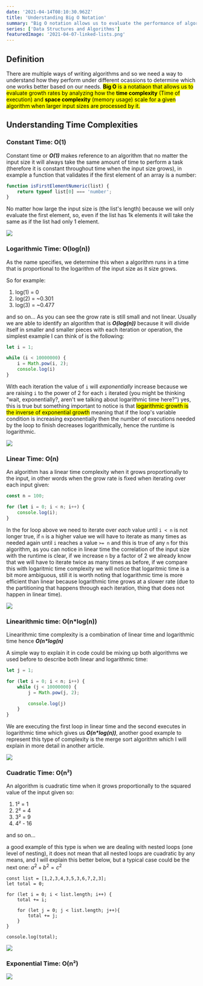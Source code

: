 ```yaml
---
date: '2021-04-14T08:10:30.962Z'
title: 'Understanding Big O Notation'
summary: "Big O notation allows us to evaluate the performance of algorithms so that we can determine their efficiency and make decisions based on this determinations, let's try to understand how this notation works and how we can apply it in our lives as software developers."
series: ['Data Structures and Algorithms']
featuredImage: '2021-04-07-linked-lists.png'
---
```


## Definition

There are multiple ways of writing algorithms and so we need a way to understand how they perform under different ocassions to determine which one works better based on our needs. <mark>**Big O** is a notatiaon that allows us to evaluate growth rates by analyzing how the **time complexity** (Time of execution) and **space complexity** (memory usage) scale for a given algorithm when larger input sizes are processed by it.

## Understanding Time Complexities

### Constant Time: O(1)

Constant time or _**O(1)**_ makes reference to an algorithm that no matter the input size it will always take the same amount of time to perform a task (therefore it is constant throughout time when the input size grows), in example a function that validates if the first element of an array is a number:

```javascript
function isFirstElementNumeric(list) {
    return typeof list[0] === 'number';
}
```

No matter how large the input size is (the list's length) because we will only evaluate the first element, so, even if the list has 1k elements it will take the same as if the list had only 1 element.

![](/images/o(1).svg#image-type=no-border;width=auto)

### Logarithmic Time: O(log(n))

As the name specifies, we determine this when a algorithm runs in a time that is proportional to the logarithm of the input size as it size grows.

So for example:

1. log(1) = 0
2. log(2) = ~0.301
3. log(3) = ~0.477

and so on... As you can see the grow rate is still small and not linear. Usually we are able to identify an algorithm that is _**O(log(n))**_ because it will divide itself in smaller and smaller pieces with each iteration or operation, the simplest example I can think of is the following:

```javascript
let i = 1;

while (i < 10000000) {
    i = Math.pow(i, 2);
    console.log(i)
}
```

With each iteration the value of `i` will _exponentially_ increase because we are raising `i` to the power of 2 for each `i` iterated (you might be thinking "wait, exponentially?, aren't we talking about logarithmic time here?") yes, this is true but something important to notice is that <mark>logarithmic growth is the inverse of exponential growth</mark> meaning that if the loop's variable condition is increasing exponentially then the number of executions needed by the loop to finish decreases logarithmically, hence the runtime is logarithmic.

![](/images/o(log(n)).svg#image-type=no-border;width=auto)

### Linear Time: O(n)

An algorithm has a linear time complexity when it grows proportionally to the input, in other words when the grow rate is fixed when iterating over each input given:

```javascript
const n = 100;

for (let i = 0; i < n; i++) {
    console.log(i);
}
```

In the for loop above we need to iterate over _each_ value until `i < n` is not longer true, if `n` is a higher value we will have to iterate as many times as needed again until `i` reaches a value `>= n` and this is true of any `n` for this algorithm, as you can notice in linear time the correlation of the input size with the runtime is clear, if we increase `n` by a factor of 2 we already know that we will have to iterate twice as many times as before, if we compare this with logaritmic time complexity we will notice that logaritmic time is a bit more ambiguous, still it is worth noting that logarithmic time is more efficient than linear because logarithmic time grows at a slower rate (due to the partitioning that happens through each iteration, thing that does not happen in linear time).

![](/images/o(n).svg#image-type=no-border;width=auto)

### Linearithmic time: O(n*log(n))

Linearithmic time complexity is a combination of linear time and logarithmic time hence **_O(n*log(n)_**

A simple way to explain it in code could be mixing up both algorithms we used before to describe both linear and logarithmic time:

```javascript
let j = 1;

for (let i = 0; i < n; i++) {
    while (j < 10000000) {
        j = Math.pow(j, 2);

        console.log(j)
    }
}
```

We are executing the first loop in linear time and the second executes in logarithmic time which gives us **_O(n*log(n))_**, another good example to represent this type of complexity is the merge sort algorithm which I will explain in more detail in another article.


![](/images/o(nlog(n)).svg#image-type=no-border;width=auto)

### Cuadratic Time: O(n²)

An algorithm is cuadratic time when it grows proportionally to the squared value of the input given so:

1. 1² = 1
2. 2² = 4
3. 3² = 9
4. 4² - 16

and so on...

a good example of this type is when we are dealing with nested loops (one level of nesting), it does not mean that all nested loops are cuadratic by any means, and I will explain this better below, but a typical case could be the next one: $a^2 + b^2 = c^2$

```javascript{4-10}
const list = [1,2,3,4,3,5,3,6,7,2,3];
let total = 0;

for (let i = 0; i < list.length; i++) {
    total += i;

    for (let j = 0; j < list.length; j++){
        total += j;
    }
}

console.log(total);
```

![](/images/o(n2).svg#image-type=no-border;width=auto)

### Exponential Time: O(n²)


![](/images/o(nn).svg#image-type=no-border;width=auto)